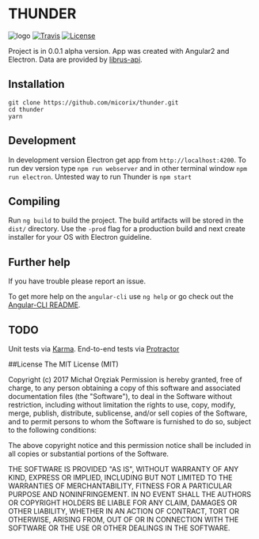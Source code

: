 # THUNDER
  ![logo](https://github.com/micorix/thunder/blob/master/src/assets/img/logo.png?raw=true)
  [![Travis](https://img.shields.io/travis/rust-lang/rust.svg)]()
  [![License](https://img.shields.io/badge/license-MIT-green.svg?style=flat)](http://opensource.org/licenses/MIT)

Project is in 0.0.1 alpha version. App was created with Angular2 and Electron. Data are provided by [librus-api](https://github.com/Mati365/librus-api).


## Installation
```
git clone https://github.com/micorix/thunder.git
cd thunder
yarn
```

## Development
In development version Electron get app from `http://localhost:4200`.
To run dev version type `npm run webserver` and in other terminal window `npm run electron`.
Untested way to run Thunder is `npm start`
## Compiling

Run `ng build` to build the project. The build artifacts will be stored in the `dist/` directory. Use the `-prod` flag for a production build and next create installer for your OS with Electron guideline.

## Further help
If you have trouble please report an issue.

To get more help on the `angular-cli` use `ng help` or go check out the [Angular-CLI README](https://github.com/angular/angular-cli/blob/master/README.md).
## TODO
Unit tests via [Karma](https://karma-runner.github.io).
End-to-end tests via [Protractor](http://www.protractortest.org/)

##License
The MIT License (MIT)

Copyright (c) 2017 Michał Oręziak
Permission is hereby granted, free of charge, to any person obtaining a copy of this software and associated documentation files (the "Software"), to deal in the Software without restriction, including without limitation the rights to use, copy, modify, merge, publish, distribute, sublicense, and/or sell copies of the Software, and to permit persons to whom the Software is furnished to do so, subject to the following conditions:

The above copyright notice and this permission notice shall be included in all copies or substantial portions of the Software.

THE SOFTWARE IS PROVIDED "AS IS", WITHOUT WARRANTY OF ANY KIND, EXPRESS OR IMPLIED, INCLUDING BUT NOT LIMITED TO THE WARRANTIES OF MERCHANTABILITY, FITNESS FOR A PARTICULAR PURPOSE AND NONINFRINGEMENT. IN NO EVENT SHALL THE AUTHORS OR COPYRIGHT HOLDERS BE LIABLE FOR ANY CLAIM, DAMAGES OR OTHER LIABILITY, WHETHER IN AN ACTION OF CONTRACT, TORT OR OTHERWISE, ARISING FROM, OUT OF OR IN CONNECTION WITH THE SOFTWARE OR THE USE OR OTHER DEALINGS IN THE SOFTWARE.

